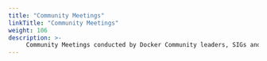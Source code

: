 ```yaml
---
title: "Community Meetings"
linkTitle: "Community Meetings"
weight: 106
description: >-
     Community Meetings conducted by Docker Community leaders, SIGs and task forces 
---
```























